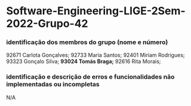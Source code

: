 # Software-Engineering-LIGE-2Sem-2022-Grupo-42



### identificação dos membros do grupo (nome e número)


92671	Carlota Gonçalves;
92733	Maria Santos;
92401	Miriam Rodrigues;
93323	Gonçalo Silva;
**93024	Tomás Braga;**
92616	Rita Morais;

### identificação e descrição de erros e funcionalidades não implementadas ou incompletas

N/A
